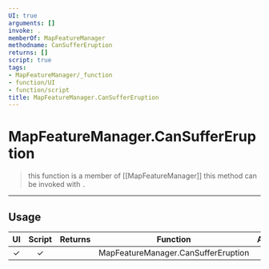 ```yaml
---
UI: true
arguments: []
invoke: .
memberOf: MapFeatureManager
methodname: CanSufferEruption
returns: []
script: true
tags:
- MapFeatureManager/_function
- function/UI
- function/script
title: MapFeatureManager.CanSufferEruption
---
```

# MapFeatureManager.CanSufferEruption
> this function is a member of [[MapFeatureManager]]
> this method can be invoked with `.`
-----
## Usage
|  UI | Script | Returns | Function | Arguments |
|:---:|:------:|-------:|:--------:|:---------|
|✓|✓||MapFeatureManager.CanSufferEruption||
